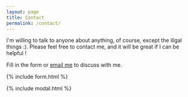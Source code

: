 ```yaml
---
layout: page
title: Contact
permalink: /contact/
---
```

I'm willing to talk to anyone about anything, of course, except the illgal things :).
Please feel free to contact me, and it will be great if I can be helpful !


Fill in the form or [email me](mailto:{{site.email}}) to discuss with me.

{% include form.html %}

{% include modal.html %}
